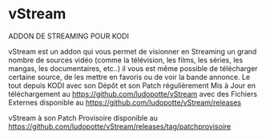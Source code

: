 # vStream
ADDON DE STREAMING POUR KODI

vStream est un addon qui vous permet de visionner en Streaming un grand nombre de sources vidéo
(comme la télévision, les films, les séries, les mangas, les documentaires, etc..) il vous est même possible 
de télécharger certaine source, de les mettre en favoris ou de voir la bande annonce. 
Le tout depuis KODI avec son Dépôt et son Patch régulièrement Mis à Jour en téléchargement au https://github.com/ludopotte/vStream
avec des Fichiers Externes disponible au https://github.com/ludopotte/vStream/releases

vStream à son Patch Provisoire disponible au https://github.com/ludopotte/vStream/releases/tag/patchprovisoire

